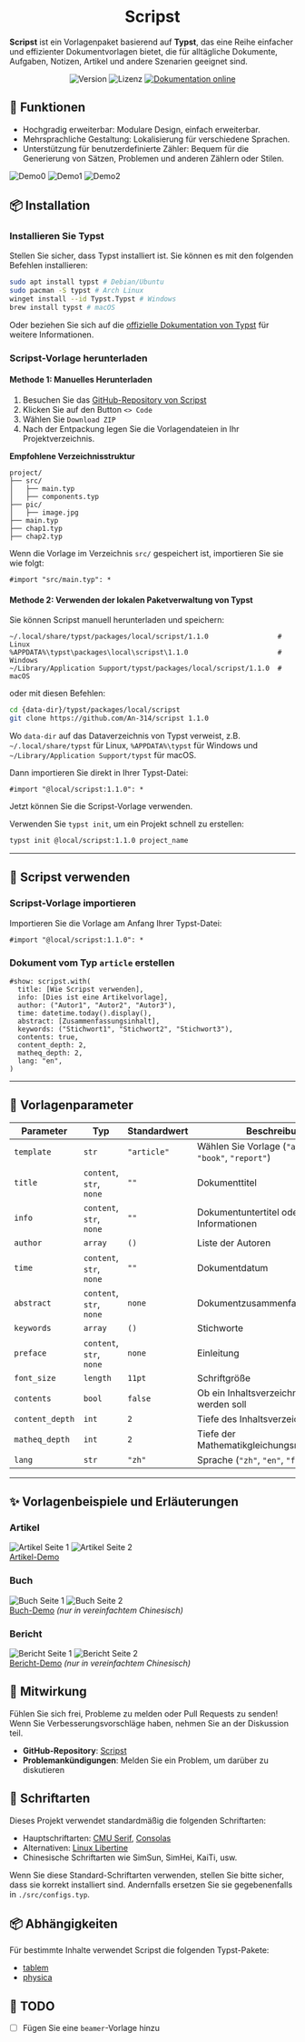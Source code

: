 <h1 align="center">
Scripst
</h1>

**Scripst** ist ein Vorlagenpaket basierend auf **Typst**, das eine Reihe einfacher und effizienter Dokumentvorlagen bietet, die für alltägliche Dokumente, Aufgaben, Notizen, Artikel und andere Szenarien geeignet sind.

<div align="center">
  <img src="https://img.shields.io/badge/version-1.1.0-limegreen.svg" alt="Version">
  <img src="https://img.shields.io/badge/license-MIT-greenyellow.svg" alt="Lizenz">
  <a href="https://an-314.github.io/scripst/de">
    <img src="https://img.shields.io/badge/docs-online-lawngreen.svg" alt="Dokumentation online">
  </a>
</div>

## 🚀 Funktionen

* Hochgradig erweiterbar: Modulare Design, einfach erweiterbar.
* Mehrsprachliche Gestaltung: Lokalisierung für verschiedene Sprachen.
* Unterstützung für benutzerdefinierte Zähler: Bequem für die Generierung von Sätzen, Problemen und anderen Zählern oder Stilen.

![Demo0](./previews/article-1.png)
![Demo1](./previews/article-12.png)
![Demo2](./previews/article-9.png)

## 📦 Installation

### Installieren Sie Typst

Stellen Sie sicher, dass Typst installiert ist. Sie können es mit den folgenden Befehlen installieren:

```bash
sudo apt install typst # Debian/Ubuntu
sudo pacman -S typst # Arch Linux
winget install --id Typst.Typst # Windows
brew install typst # macOS
```

Oder beziehen Sie sich auf die [offizielle Dokumentation von Typst](https://github.com/typst/typst) für weitere Informationen.

### Scripst-Vorlage herunterladen

#### Methode 1: Manuelles Herunterladen

1. Besuchen Sie das [GitHub-Repository von Scripst](https://github.com/An-314/scripst)
2. Klicken Sie auf den Button `<> Code`
3. Wählen Sie `Download ZIP`
4. Nach der Entpackung legen Sie die Vorlagendateien in Ihr Projektverzeichnis.

**Empfohlene Verzeichnisstruktur**
```plaintext
project/
├── src/
│   ├── main.typ
│   ├── components.typ
├── pic/
│   ├── image.jpg
├── main.typ
├── chap1.typ
├── chap2.typ
```

Wenn die Vorlage im Verzeichnis `src/` gespeichert ist, importieren Sie sie wie folgt:

```typst
#import "src/main.typ": *
```

#### Methode 2: Verwenden der lokalen Paketverwaltung von Typst

Sie können Scripst manuell herunterladen und speichern:

```
~/.local/share/typst/packages/local/scripst/1.1.0                 # Linux
%APPDATA%\typst\packages\local\scripst\1.1.0                      # Windows
~/Library/Application Support/typst/packages/local/scripst/1.1.0  # macOS
```

oder mit diesen Befehlen:

```bash
cd {data-dir}/typst/packages/local/scripst
git clone https://github.com/An-314/scripst 1.1.0
```

Wo `data-dir` auf das Dataverzeichnis von Typst verweist, z.B. `~/.local/share/typst` für Linux, `%APPDATA%\typst` für Windows und `~/Library/Application Support/typst` für macOS.

Dann importieren Sie direkt in Ihrer Typst-Datei:
```typst
#import "@local/scripst:1.1.0": *
```
Jetzt können Sie die Scripst-Vorlage verwenden.

Verwenden Sie `typst init`, um ein Projekt schnell zu erstellen:

```bash
typst init @local/scripst:1.1.0 project_name
```

* * *

## 📄 Scripst verwenden

### Scripst-Vorlage importieren

Importieren Sie die Vorlage am Anfang Ihrer Typst-Datei:
```typst
#import "@local/scripst:1.1.0": *
```

### Dokument vom Typ `article` erstellen

```typst
#show: scripst.with(
  title: [Wie Scripst verwenden],
  info: [Dies ist eine Artikelvorlage],
  author: ("Autor1", "Autor2", "Autor3"),
  time: datetime.today().display(),
  abstract: [Zusammenfassungsinhalt],
  keywords: ("Stichwort1", "Stichwort2", "Stichwort3"),
  contents: true,
  content_depth: 2,
  matheq_depth: 2,
  lang: "en",
)
```

* * *

## 🔧 Vorlagenparameter

| Parameter | Typ | Standardwert | Beschreibung |
| --- | --- | --- | --- |
| `template` | `str` | `"article"` | Wählen Sie Vorlage (`"article"`, `"book"`, `"report"`) |
| `title` | `content`, `str`, `none` | `""` | Dokumenttitel |
| `info` | `content`, `str`, `none` | `""` | Dokumentuntertitel oder zusätzliche Informationen |
| `author` | `array` | `()` | Liste der Autoren |
| `time` | `content`, `str`, `none` | `""` | Dokumentdatum |
| `abstract` | `content`, `str`, `none` | `none` | Dokumentzusammenfassung |
| `keywords` | `array` | `()` | Stichworte |
| `preface` | `content`, `str`, `none` | `none` | Einleitung |
| `font_size` | `length` | `11pt` | Schriftgröße |
| `contents` | `bool` | `false` | Ob ein Inhaltsverzeichnis generiert werden soll |
| `content_depth` | `int` | `2` | Tiefe des Inhaltsverzeichnisses |
| `matheq_depth` | `int` | `2` | Tiefe der Mathematikgleichungsnummerierung |
| `lang` | `str` | `"zh"` | Sprache (`"zh"`, `"en"`, `"fr"`, usw.) |

* * *

## ✨ Vorlagenbeispiele und Erläuterungen

### Artikel 

![Artikel Seite 1](./previews/article-1.png) ![Artikel Seite 2](./previews/article-2.png)  
[Artikel-Demo](./docs/locale/builds/article-en.pdf) 

### Buch

![Buch Seite 1](./previews/book-1.png) ![Buch Seite 2](./previews/book-2.png)  
[Buch-Demo](./docs/builds/book.pdf) *(nur in vereinfachtem Chinesisch)*


### Bericht

![Bericht Seite 1](./previews/report-1.png) ![Bericht Seite 2](./previews/report-2.png)  
[Bericht-Demo](./docs/builds/report.pdf) *(nur in vereinfachtem Chinesisch)*

## 📜 Mitwirkung

Fühlen Sie sich frei, Probleme zu melden oder Pull Requests zu senden! Wenn Sie Verbesserungsvorschläge haben, nehmen Sie an der Diskussion teil.

* **GitHub-Repository**: [Scripst](https://github.com/An-314/scripst)
* **Problemankündigungen**: Melden Sie ein Problem, um darüber zu diskutieren

## 📌 Schriftarten

Dieses Projekt verwendet standardmäßig die folgenden Schriftarten:

* Hauptschriftarten: [CMU Serif](https://en.wikipedia.org/wiki/Computer_Modern), [Consolas](https://en.wikipedia.org/wiki/Consolas)
* Alternativen: [Linux Libertine](https://en.wikipedia.org/wiki/Linux_Libertine)
* Chinesische Schriftarten wie SimSun, SimHei, KaiTi, usw. 

Wenn Sie diese Standard-Schriftarten verwenden, stellen Sie bitte sicher, dass sie korrekt installiert sind. Andernfalls ersetzen Sie sie gegebenenfalls in `./src/configs.typ`.

## 📦 Abhängigkeiten

Für bestimmte Inhalte verwendet Scripst die folgenden Typst-Pakete:

* [tablem](https://typst.app/universe/package/tablem)
* [physica](https://typst.app/universe/package/physica)

## 🎯 TODO

* [ ] Fügen Sie eine `beamer`-Vorlage hinzu